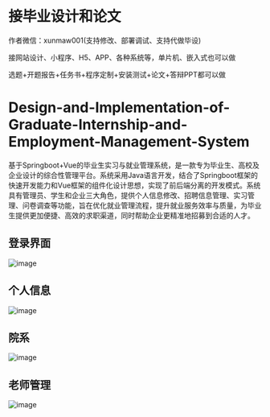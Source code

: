 # 接毕业设计和论文
作者微信：xunmaw001(支持修改、部署调试、支持代做毕设)

接网站设计、小程序、H5、APP、各种系统等，单片机、嵌入式也可以做

选题+开题报告+任务书+程序定制+安装测试+论文+答辩PPT都可以做
# Design-and-Implementation-of-Graduate-Internship-and-Employment-Management-System
基于Springboot+Vue的毕业生实习与就业管理系统，是一款专为毕业生、高校及企业设计的综合性管理平台。系统采用Java语言开发，结合了Springboot框架的快速开发能力和Vue框架的组件化设计思想，实现了前后端分离的开发模式。系统具有管理员、学生和企业三大角色，提供个人信息修改、招聘信息管理、实习管理、问卷调查等功能，旨在优化就业管理流程，提升就业服务效率与质量，为毕业生提供更加便捷、高效的求职渠道，同时帮助企业更精准地招募到合适的人才。
## 登录界面
![image](https://github.com/user-attachments/assets/24133250-4650-4f88-8e34-2f0387eec667)
## 个人信息
![image](https://github.com/user-attachments/assets/59457486-8fc2-43ea-b0a9-541a13db5c48)
## 院系
![image](https://github.com/user-attachments/assets/2af1a7a6-1152-4bf8-8a55-9ea94ab016bf)
## 老师管理
![image](https://github.com/user-attachments/assets/4e2f9df6-f227-4262-9b6f-541cf6389604)
